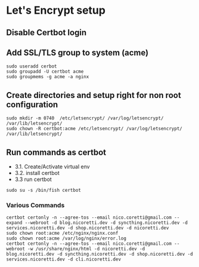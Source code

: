 # Let's Encrypt setup

## Disable Certbot login

## Add SSL/TLS group to system (acme)

```shell
sudo useradd cerbot
sudo groupadd -U certbot acme
sudo groupmems -g acme -a nginx
```

## Create directories and setup right for non root configuration

```
sudo mkdir -m 0740  /etc/letsencrypt/ /var/log/letsencrypt/ /var/lib/letsencrypt/
sudo chown -R certbot:acme /etc/letsencrypt/ /var/log/letsencrypt/ /var/lib/letsencrypt/
```

## Run commands as certbot

- 3.1. Create/Activate virtual env
- 3.2. install certbot
- 3.3 run certbot

```shell
sudo su -s /bin/fish certbot
```

### Various Commands
```shell
certbot certonly -n --agree-tos --email nico.coretti@gmail.com --expand --webroot -d blog.nicoretti.dev -d syncthing.nicoretti.dev -d services.nicoretti.dev -d shop.nicoretti.dev -d nicoretti.dev
sudo chown root:acme /etc/nginx/nginx.conf
sudo chown root:acme /var/log/nginx/error.log
certbot certonly -n --agree-tos --email nico.coretti@gmail.com --webroot -w /usr/share/nginx/html -d nicoretti.dev -d blog.nicoretti.dev -d syncthing.nicoretti.dev -d shop.nicoretti.dev -d services.nicoretti.dev -d cli.nicoretti.dev
```

